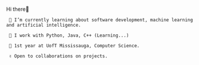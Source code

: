 Hi there👋

     👀 I’m currently learning about software development, machine learning and artificial intelligence.
     
     🌱 I work with Python, Java, C++ (Learning...)
     
     💞️ 1st year at UofT Mississauga, Computer Science.
     
     ✌ Open to collaborations on projects.

<!---
IseLein/IseLein is a ✨ special ✨ repository because its `README.md` (this file) appears on your GitHub profile.
You can click the Preview link to take a look at your changes.
--->
